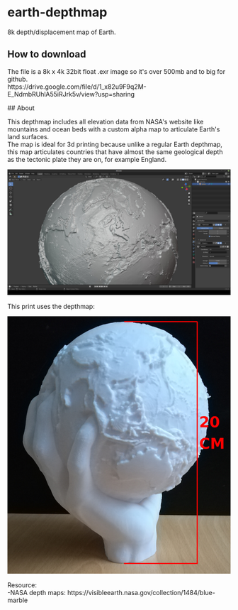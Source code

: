 # earth-depthmap
8k depth/displacement map of Earth.
## How to download
<p>
The file is a 8k x 4k 32bit float .exr image so it's over 500mb and to big for github.<br>
https://drive.google.com/file/d/1_x82u9F9q2M-E_NdmbRUhlA55iRJrk5v/view?usp=sharing <br>
</p>
## About
<p>
This depthmap includes all elevation data from NASA's website like mountains and ocean beds with a custom alpha map to articulate Earth's land surfaces.<br>
The map is ideal for 3d printing because unlike a regular Earth depthmap, this map articulates countries that have almost the same geological depth as the tectonic plate they are on, for example England.
 </p>
<p align="center">
  <img width="800" height="auto" src="./earthmap.jpg">
</p>
<p>
  This print uses the depthmap:
</p>
<p align="center">
  <img width="600" height="auto" src="./earthprint.png">
</p>

<p>
  Resource:<br>
    -NASA depth maps: https://visibleearth.nasa.gov/collection/1484/blue-marble 
 </p>
